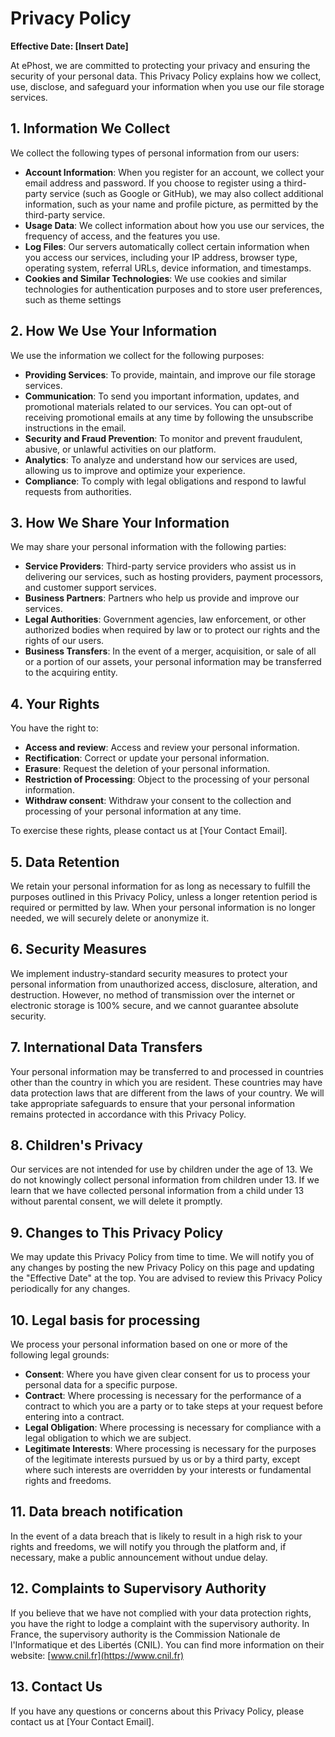 # Privacy Policy

**Effective Date: [Insert Date]**

At ePhost, we are committed to protecting your privacy and ensuring the security of your personal data. This Privacy Policy explains how we collect, use, disclose, and safeguard your information when you use our file storage services.

## 1. Information We Collect

We collect the following types of personal information from our users:

- **Account Information**: When you register for an account, we collect your email address and password. If you choose to register using a third-party service (such as Google or GitHub), we may also collect additional information, such as your name and profile picture, as permitted by the third-party service.
- **Usage Data**: We collect information about how you use our services, the frequency of access, and the features you use.
- **Log Files**: Our servers automatically collect certain information when you access our services, including your IP address, browser type, operating system, referral URLs, device information, and timestamps.
- **Cookies and Similar Technologies**: We use cookies and similar technologies for authentication purposes and to store user preferences, such as theme settings

## 2. How We Use Your Information

We use the information we collect for the following purposes:

- **Providing Services**: To provide, maintain, and improve our file storage services.
- **Communication**: To send you important information, updates, and promotional materials related to our services. You can opt-out of receiving promotional emails at any time by following the unsubscribe instructions in the email.
- **Security and Fraud Prevention**: To monitor and prevent fraudulent, abusive, or unlawful activities on our platform.
- **Analytics**: To analyze and understand how our services are used, allowing us to improve and optimize your experience.
- **Compliance**: To comply with legal obligations and respond to lawful requests from authorities.

## 3. How We Share Your Information

We may share your personal information with the following parties:

- **Service Providers**: Third-party service providers who assist us in delivering our services, such as hosting providers, payment processors, and customer support services.
- **Business Partners**: Partners who help us provide and improve our services.
- **Legal Authorities**: Government agencies, law enforcement, or other authorized bodies when required by law or to protect our rights and the rights of our users.
- **Business Transfers**: In the event of a merger, acquisition, or sale of all or a portion of our assets, your personal information may be transferred to the acquiring entity.

## 4. Your Rights

You have the right to:

- **Access and review**: Access and review your personal information.
- **Rectification**: Correct or update your personal information.
- **Erasure**: Request the deletion of your personal information.
- **Restriction of Processing**: Object to the processing of your personal information.
- **Withdraw consent**: Withdraw your consent to the collection and processing of your personal information at any time.

To exercise these rights, please contact us at [Your Contact Email].

## 5. Data Retention

We retain your personal information for as long as necessary to fulfill the purposes outlined in this Privacy Policy, unless a longer retention period is required or permitted by law. When your personal information is no longer needed, we will securely delete or anonymize it.

## 6. Security Measures

We implement industry-standard security measures to protect your personal information from unauthorized access, disclosure, alteration, and destruction. However, no method of transmission over the internet or electronic storage is 100% secure, and we cannot guarantee absolute security.

## 7. International Data Transfers

Your personal information may be transferred to and processed in countries other than the country in which you are resident. These countries may have data protection laws that are different from the laws of your country. We will take appropriate safeguards to ensure that your personal information remains protected in accordance with this Privacy Policy.

## 8. Children's Privacy

Our services are not intended for use by children under the age of 13. We do not knowingly collect personal information from children under 13. If we learn that we have collected personal information from a child under 13 without parental consent, we will delete it promptly.

## 9. Changes to This Privacy Policy

We may update this Privacy Policy from time to time. We will notify you of any changes by posting the new Privacy Policy on this page and updating the "Effective Date" at the top. You are advised to review this Privacy Policy periodically for any changes.

## 10. Legal basis for processing

We process your personal information based on one or more of the following legal grounds:

- **Consent**: Where you have given clear consent for us to process your personal data for a specific purpose.
- **Contract**: Where processing is necessary for the performance of a contract to which you are a party or to take steps at your request before entering into a contract.
- **Legal Obligation**: Where processing is necessary for compliance with a legal obligation to which we are subject.
- **Legitimate Interests**: Where processing is necessary for the purposes of the legitimate interests pursued by us or by a third party, except where such interests are overridden by your interests or fundamental rights and freedoms.

## 11. Data breach notification

In the event of a data breach that is likely to result in a high risk to your rights and freedoms, we will notify you through the platform and, if necessary, make a public announcement without undue delay.

## 12. Complaints to Supervisory Authority

If you believe that we have not complied with your data protection rights, you have the right to lodge a complaint with the supervisory authority. In France, the supervisory authority is the Commission Nationale de l'Informatique et des Libertés (CNIL). You can find more information on their website: [www.cnil.fr](https://www.cnil.fr)
## 13. Contact Us

If you have any questions or concerns about this Privacy Policy, please contact us at [Your Contact Email].
